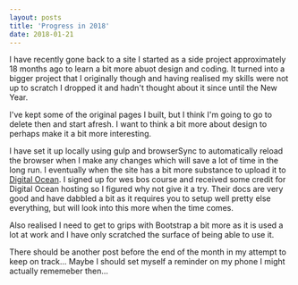 ```yaml
---
layout: posts
title: 'Progress in 2018'
date: 2018-01-21
---
```


I have recently gone back to a site I started as a side project approximately 18 months ago to learn a bit more abuot design and coding. It turned into a bigger project that I originally though and having realised my skills were not up to scratch I dropped it and hadn't thought about it since until the New Year.

I've kept some of the original pages I built, but I think I'm going to go to delete then and start afresh. I want to think a bit more about design to perhaps make it a bit more interesting.

I have set it up locally using gulp and browserSync to automatically reload the browser when I make any changes which will save a lot of time in the long run. I eventually when the site has a bit more substance to upload it to [Digital Ocean](https://www.digitalocean.com). I signed up for wes bos course and received some credit for Digital Ocean hosting so I figured why not give it a try. Their docs are very good and have dabbled a bit as it requires you to setup well pretty else everything, but will look into this more when the time comes.

Also realised I need to get to grips with Bootstrap a bit more as it is used a lot at work and I have only scratched the surface of being able to use it.

There should be another post before the end of the month in my attempt to keep on track... Maybe I should set myself a reminder on my phone I might actually rememeber then...
